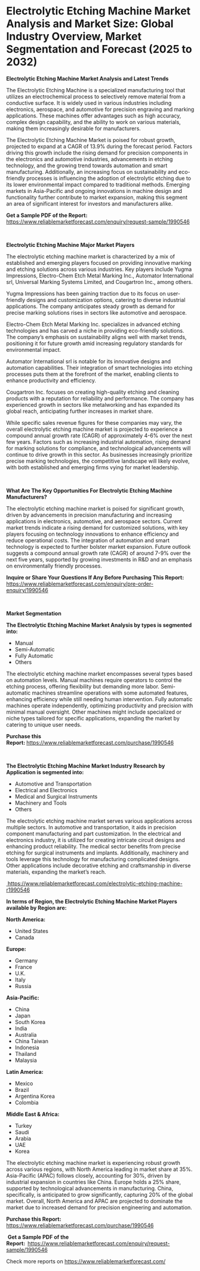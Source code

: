 <p><h1>Electrolytic Etching Machine Market Analysis and Market Size: Global Industry Overview, Market Segmentation and Forecast (2025 to 2032)</h1></p><p><strong>Electrolytic Etching Machine Market Analysis and Latest Trends</strong></p>
<p><p>The Electrolytic Etching Machine is a specialized manufacturing tool that utilizes an electrochemical process to selectively remove material from a conductive surface. It is widely used in various industries including electronics, aerospace, and automotive for precision engraving and marking applications. These machines offer advantages such as high accuracy, complex design capability, and the ability to work on various materials, making them increasingly desirable for manufacturers.</p><p>The Electrolytic Etching Machine Market is poised for robust growth, projected to expand at a CAGR of 13.9% during the forecast period. Factors driving this growth include the rising demand for precision components in the electronics and automotive industries, advancements in etching technology, and the growing trend towards automation and smart manufacturing. Additionally, an increasing focus on sustainability and eco-friendly processes is influencing the adoption of electrolytic etching due to its lower environmental impact compared to traditional methods. Emerging markets in Asia-Pacific and ongoing innovations in machine design and functionality further contribute to market expansion, making this segment an area of significant interest for investors and manufacturers alike.</p></p>
<p><strong>Get a Sample PDF of the Report:&nbsp;</strong> <a href="https://www.reliablemarketforecast.com/enquiry/request-sample/1990546?utm_campaign=3091&utm_medium=2&utm_source=Github&utm_content=ia&utm_term=10042025&utm_id=electrolytic-etching-machine">https://www.reliablemarketforecast.com/enquiry/request-sample/1990546</a></p>
<p>&nbsp;</p>
<p><strong>Electrolytic Etching Machine Major Market Players</strong></p>
<p><p>The electrolytic etching machine market is characterized by a mix of established and emerging players focused on providing innovative marking and etching solutions across various industries. Key players include Yugma Impressions, Electro-Chem Etch Metal Marking Inc., Automator International srl, Universal Marking Systems Limited, and Cougartron Inc., among others.</p><p>Yugma Impressions has been gaining traction due to its focus on user-friendly designs and customization options, catering to diverse industrial applications. The company anticipates steady growth as demand for precise marking solutions rises in sectors like automotive and aerospace.</p><p>Electro-Chem Etch Metal Marking Inc. specializes in advanced etching technologies and has carved a niche in providing eco-friendly solutions. The company’s emphasis on sustainability aligns well with market trends, positioning it for future growth amid increasing regulatory standards for environmental impact.</p><p>Automator International srl is notable for its innovative designs and automation capabilities. Their integration of smart technologies into etching processes puts them at the forefront of the market, enabling clients to enhance productivity and efficiency.</p><p>Cougartron Inc. focuses on creating high-quality etching and cleaning products with a reputation for reliability and performance. The company has experienced growth in sectors like metalworking and has expanded its global reach, anticipating further increases in market share.</p><p>While specific sales revenue figures for these companies may vary, the overall electrolytic etching machine market is projected to experience a compound annual growth rate (CAGR) of approximately 4-6% over the next few years. Factors such as increasing industrial automation, rising demand for marking solutions for compliance, and technological advancements will continue to drive growth in this sector. As businesses increasingly prioritize precise marking technologies, the competitive landscape will likely evolve, with both established and emerging firms vying for market leadership.</p></p>
<p>&nbsp;</p>
<p><strong>What Are The Key Opportunities For Electrolytic Etching Machine Manufacturers?</strong></p>
<p><p>The electrolytic etching machine market is poised for significant growth, driven by advancements in precision manufacturing and increasing applications in electronics, automotive, and aerospace sectors. Current market trends indicate a rising demand for customized solutions, with key players focusing on technology innovations to enhance efficiency and reduce operational costs. The integration of automation and smart technology is expected to further bolster market expansion. Future outlook suggests a compound annual growth rate (CAGR) of around 7-9% over the next five years, supported by growing investments in R&D and an emphasis on environmentally friendly processes.</p></p>
<p><strong>Inquire or Share Your Questions If Any Before Purchasing This Report:</strong> <a href="https://www.reliablemarketforecast.com/enquiry/pre-order-enquiry/1990546?utm_campaign=3091&utm_medium=2&utm_source=Github&utm_content=ia&utm_term=10042025&utm_id=electrolytic-etching-machine">https://www.reliablemarketforecast.com/enquiry/pre-order-enquiry/1990546</a></p>
<p>&nbsp;</p>
<p><strong>Market Segmentation</strong></p>
<p><strong>The Electrolytic Etching Machine Market Analysis by types is segmented into:</strong></p>
<p><ul><li>Manual</li><li>Semi-Automatic</li><li>Fully Automatic</li><li>Others</li></ul></p>
<p><p>The electrolytic etching machine market encompasses several types based on automation levels. Manual machines require operators to control the etching process, offering flexibility but demanding more labor. Semi-automatic machines streamline operations with some automated features, enhancing efficiency while still needing human intervention. Fully automatic machines operate independently, optimizing productivity and precision with minimal manual oversight. Other machines might include specialized or niche types tailored for specific applications, expanding the market by catering to unique user needs.</p></p>
<p><strong>Purchase this Report:&nbsp;</strong><a href="https://www.reliablemarketforecast.com/purchase/1990546?utm_campaign=3091&utm_medium=2&utm_source=Github&utm_content=ia&utm_term=10042025&utm_id=electrolytic-etching-machine">https://www.reliablemarketforecast.com/purchase/1990546</a></p>
<p>&nbsp;</p>
<p><strong>The Electrolytic Etching Machine Market Industry Research by Application is segmented into:</strong></p>
<p><ul><li>Automotive and Transportation</li><li>Electrical and Electronics</li><li>Medical and Surgical Instruments</li><li>Machinery and Tools</li><li>Others</li></ul></p>
<p><p>The electrolytic etching machine market serves various applications across multiple sectors. In automotive and transportation, it aids in precision component manufacturing and part customization. In the electrical and electronics industry, it is utilized for creating intricate circuit designs and enhancing product reliability. The medical sector benefits from precise etching for surgical instruments and implants. Additionally, machinery and tools leverage this technology for manufacturing complicated designs. Other applications include decorative etching and craftsmanship in diverse materials, expanding the market’s reach.</p></p>
<p><a href="https://www.reliablemarketforecast.com/electrolytic-etching-machine-r1990546?utm_campaign=3091&utm_medium=2&utm_source=Github&utm_content=ia&utm_term=10042025&utm_id=electrolytic-etching-machine">&nbsp;https://www.reliablemarketforecast.com/electrolytic-etching-machine-r1990546</a></p>
<p><strong>In terms of Region, the Electrolytic Etching Machine Market Players available by Region are:</strong></p>
<p>
    <p> <strong> North America: </strong>
        <ul>
            <li>United States</li>
            <li>Canada</li>
        </ul>
        </p> 
    <p> <strong> Europe: </strong>
        <ul>
            <li>Germany</li>
            <li>France</li>
            <li>U.K.</li>
            <li>Italy</li>
            <li>Russia</li>
        </ul>
        </p> 
    <p> <strong> Asia-Pacific: </strong>
        <ul>
            <li>China</li>
            <li>Japan</li>
            <li>South Korea</li>
            <li>India</li>
            <li>Australia</li>
            <li>China Taiwan</li>
            <li>Indonesia</li>
            <li>Thailand</li>
            <li>Malaysia</li>
        </ul>
        </p> 
    <p> <strong> Latin America: </strong>
        <ul>
            <li>Mexico</li>
            <li>Brazil</li>
            <li>Argentina Korea</li>
            <li>Colombia</li>
        </ul>
        </p> 
    <p> <strong> Middle East & Africa: </strong>
        <ul>
            <li>Turkey</li>
            <li>Saudi</li>
            <li>Arabia</li>
            <li>UAE</li>
            <li>Korea</li>
        </ul>
    </p>
    </p>
<p><p>The electrolytic etching machine market is experiencing robust growth across various regions, with North America leading in market share at 35%. Asia-Pacific (APAC) follows closely, accounting for 30%, driven by industrial expansion in countries like China. Europe holds a 25% share, supported by technological advancements in manufacturing. China, specifically, is anticipated to grow significantly, capturing 20% of the global market. Overall, North America and APAC are projected to dominate the market due to increased demand for precision engineering and automation.</p></p>
<p><strong>Purchase this Report: </strong><a href="https://www.reliablemarketforecast.com/purchase/1990546?utm_campaign=3091&utm_medium=2&utm_source=Github&utm_content=ia&utm_term=10042025&utm_id=electrolytic-etching-machine">https://www.reliablemarketforecast.com/purchase/1990546</a></p>
<p>&nbsp;<strong>Get a Sample PDF of the Report:&nbsp;&nbsp;</strong><a href="https://www.reliablemarketforecast.com/enquiry/request-sample/1990546?utm_campaign=3091&utm_medium=2&utm_source=Github&utm_content=ia&utm_term=10042025&utm_id=electrolytic-etching-machine">https://www.reliablemarketforecast.com/enquiry/request-sample/1990546</a></p>
<p><strong></strong></p>
<p>Check more reports on <a href="https://www.reliablemarketforecast.com/?utm_campaign=3091&utm_medium=2&utm_source=Github&utm_content=ia&utm_term=10042025&utm_id=electrolytic-etching-machine">https://www.reliablemarketforecast.com/</a></p>